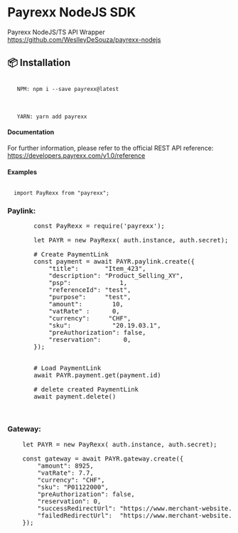 # Payrexx NodeJS SDK

Payrexx NodeJS/TS API Wrapper
https://github.com/WeslleyDeSouza/payrexx-nodejs

## 📦 Installation

<code>
   NPM: npm i --save payrexx@latest
</code>
<br><br>
<code>
   YARN: yarn add payrexx
</code>


#### Documentation

For further information, please refer to the official REST API reference: https://developers.payrexx.com/v1.0/reference

#### Examples

<code>
  import PayRexx from "payrexx";
</code>

### Paylink:
<pre>
       const PayRexx = require('payrexx');

       let PAYR = new PayRexx( auth.instance, auth.secret);
        
       # Create PaymentLink
       const payment = await PAYR.paylink.create({
           "title":       "Item_423",
           "description": "Product_Selling_XY",
           "psp":             1,
           "referenceId": "test",
           "purpose":     "test",
           "amount":        10,
           "vatRate" :      0,
           "currency":     "CHF",
           "sku":           "20.19.03.1",
           "preAuthorization": false,
           "reservation":      0,
       });


       # Load PaymentLink
       await PAYR.payment.get(payment.id)

       # delete created PaymentLink
       await payment.delete()


</pre>

### Gateway:
<pre>
    let PAYR = new PayRexx( auth.instance, auth.secret);

    const gateway = await PAYR.gateway.create({
        "amount": 8925,
        "vatRate": 7.7,
        "currency": "CHF",
        "sku": "P01122000",
        "preAuthorization": false,
        "reservation": 0,
        "successRedirectUrl": "https://www.merchant-website.com/success",
        "failedRedirectUrl":  "https://www.merchant-website.com/failed"
    });

</pre>
